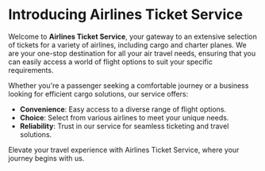 # Introducing Airlines Ticket Service

Welcome to **Airlines Ticket Service**, your gateway to an extensive selection of tickets for a variety of airlines, including cargo and charter planes. We are your one-stop destination for all your air travel needs, ensuring that you can easily access a world of flight options to suit your specific requirements.

Whether you're a passenger seeking a comfortable journey or a business looking for efficient cargo solutions, our service offers:

- **Convenience**: Easy access to a diverse range of flight options.
- **Choice**: Select from various airlines to meet your unique needs.
- **Reliability**: Trust in our service for seamless ticketing and travel solutions.

Elevate your travel experience with Airlines Ticket Service, where your journey begins with us.
